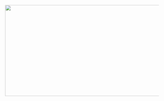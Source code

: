 <a href="https://github.com/devxb/gitanimals">
<img
  src="https://render.gitanimals.org/farms/suzy0504"
  width="600"
  height="300"
/>
</a>
